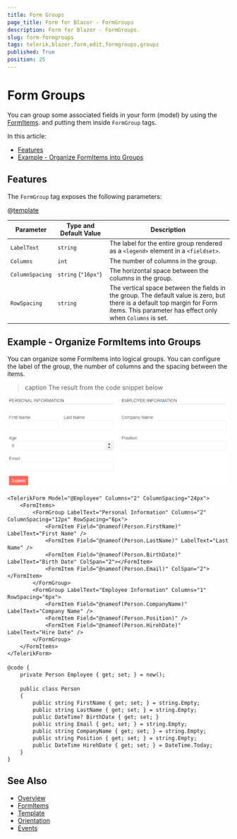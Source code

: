 ```yaml
---
title: Form Groups
page_title: Form for Blazor - FormGroups
description: Form for Blazor - FormGroups.
slug: form-formgroups
tags: telerik,blazor,form,edit,formgroups,groups
published: True
position: 25
---
```


# Form Groups

You can group some associated fields in your form (model) by using the [FormItems](slug:form-formitems). and putting them inside `FormGroup` tags.

In this article:

* [Features](#features)
* [Example - Organize FormItems into Groups](#example-organize-formitems-into-groups)

## Features

The `FormGroup` tag exposes the following parameters:

@[template](/_contentTemplates/common/parameters-table-styles.md#table-layout)

| Parameter | Type and Default&nbsp;Value| Description |
| --- | --- | --- |
| `LabelText` | `string` | The label for the entire group rendered as a `<legend>` element in a `<fieldset>`. |
| `Columns` | `int` | The number of columns in the group. |
| `ColumnSpacing` | `string` (`"16px"`) | The horizontal space between the columns in the group. |
| `RowSpacing` | `string` | The vertical space between the fields in the group. The default value is zero, but there is a default top margin for Form items. This parameter has effect only when `Columns` is set. |

## Example - Organize FormItems into Groups

You can organize some FormItems into logical groups. You can configure the label of the group, the number of columns and the spacing between the items.

>caption The result from the code snippet below

![FormItem example](images/formgroups-example.png)

````RAZOR
<TelerikForm Model="@Employee" Columns="2" ColumnSpacing="24px">
    <FormItems>
        <FormGroup LabelText="Personal Information" Columns="2" ColumnSpacing="12px" RowSpacing="6px">
            <FormItem Field="@nameof(Person.FirstName)" LabelText="First Name" />
            <FormItem Field="@nameof(Person.LastName)" LabelText="Last Name" />
            <FormItem Field="@nameof(Person.BirthDate)" LabelText="Birth Date" ColSpan="2"></FormItem>
            <FormItem Field="@nameof(Person.Email)" ColSpan="2"></FormItem>
        </FormGroup>
        <FormGroup LabelText="Employee Information" Columns="1" RowSpacing="6px">
            <FormItem Field="@nameof(Person.CompanyName)" LabelText="Company Name" />
            <FormItem Field="@nameof(Person.Position)" />
            <FormItem Field="@nameof(Person.HirehDate)" LabelText="Hire Date" />
        </FormGroup>
    </FormItems>
</TelerikForm>

@code {
    private Person Employee { get; set; } = new();

    public class Person
    {
        public string FirstName { get; set; } = string.Empty;
        public string LastName { get; set; } = string.Empty;
        public DateTime? BirthDate { get; set; }
        public string Email { get; set; } = string.Empty;
        public string CompanyName { get; set; } = string.Empty;
        public string Position { get; set; } = string.Empty;
        public DateTime HirehDate { get; set; } = DateTime.Today;
    }
}
````

## See Also

* [Overview](slug:form-overview)
* [FormItems](slug:form-formitems)
* [Template](slug:form-formitems-template)
* [Orientation](slug:form-orientation)
* [Events](slug:form-events)

